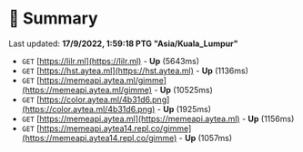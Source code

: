 # 📖 Summary
Last updated: **17/9/2022, 1:59:18 PTG "Asia/Kuala_Lumpur"**

- `GET` [https://lilr.ml](https://lilr.ml) - **Up** (5643ms)
- `GET` [https://hst.aytea.ml](https://hst.aytea.ml) - **Up** (1136ms)
- `GET` [https://memeapi.aytea.ml/gimme](https://memeapi.aytea.ml/gimme) - **Up** (10525ms)
- `GET` [https://color.aytea.ml/4b31d6.png](https://color.aytea.ml/4b31d6.png) - **Up** (1925ms)
- `GET` [https://memeapi.aytea.ml](https://memeapi.aytea.ml) - **Up** (1156ms)
- `GET` [https://memeapi.aytea14.repl.co/gimme](https://memeapi.aytea14.repl.co/gimme) - **Up** (1057ms)
